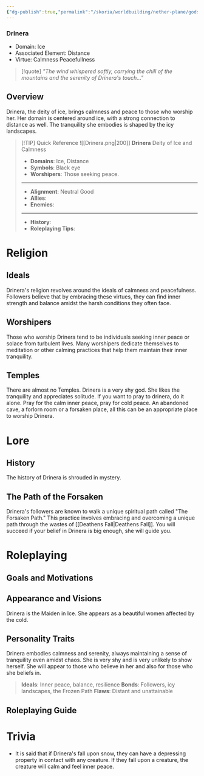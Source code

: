 ```yaml
---
{"dg-publish":true,"permalink":"/skoria/worldbuilding/nether-plane/gods/drinera/","noteIcon":"Deity","created":"2023-06-06T00:06:23.975+02:00","updated":"2023-06-06T00:27:29.121+02:00"}
---
```


### Drinera
- Domain: Ice
- Associated Element: Distance
- Virtue: Calmness Peacefullness

> [!quote] *"The wind whispered softly, carrying the chill of the mountains and the serenity of Drinera's touch..."*

## Overview
Drinera, the deity of ice, brings calmness and peace to those who worship her. Her domain is centered around ice, with a strong connection to distance as well. The tranquility she embodies is shaped by the icy landscapes.

> [!TIP] Quick Reference
> ![[Drinera.png\|200]] 
> **Drinera** 
>  Deity of Ice and Calmness
>- **Domains**: Ice, Distance
>- **Symbols**: Black eye
>- **Worshipers**: Those seeking peace.
> ____
>- **Alignment**: Neutral Good
>- **Allies**: 
>- **Enemies**: 
>____
>-  **History**: 
>- **Roleplaying Tips**: 

# Religion
## Ideals
Drinera's religion revolves around the ideals of calmness and peacefulness. Followers believe that by embracing these virtues, they can find inner strength and balance amidst the harsh conditions they often face. 

## Worshipers
Those who worship Drinera tend to be individuals seeking inner peace or solace from turbulent lives. Many worshipers dedicate themselves to meditation or other calming practices that help them maintain their inner tranquility.

## Temples
There are almost no Temples. Drinera is a very shy god. She likes the tranquility and appreciates solitude. If you want to pray to drinera, do it alone. Pray for the calm inner peace, pray for cold peace. An abandoned cave, a forlorn room or a forsaken place, all this can be an appropriate place to worship Drinera.
# Lore
## History
The history of Drinera is shrouded in mystery. 

## The Path of the Forsaken
Drinera's followers are known to walk a unique spiritual path called "The Forsaken Path." This practice involves embracing and overcoming a unique path through the wastes of [[Deathens Fall\|Deathens Fall]]. You will succeed if your belief in Drinera is big enough, she will guide you.

# Roleplaying
## Goals and Motivations

## Appearance and Visions
Drinera is the Maiden in Ice. She appears as a beautiful women affected by the cold. 

## Personality Traits
Drinera embodies calmness and serenity, always maintaining a sense of tranquility even amidst chaos. She is very shy and is very unlikely to show herself. She will appear to those who believe in her and also for those who she beliefs in. 

> **Ideals**: Inner peace, balance, resilience
> **Bonds**: Followers, icy landscapes, the Frozen Path
> **Flaws**: Distant and unattainable

## Roleplaying Guide


# Trivia
- It is said that if Drinera's fall upon snow, they can have a depressing property in contact with any creature. If they fall upon a creature, the creature will calm and feel inner peace.